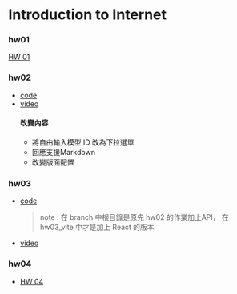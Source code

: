 # Introduction to Internet

### hw01
[HW 01](https://leo5358.github.io/introduction_to_internet/)
### hw02
- [code](https://github.com/leo5358/introduction_to_internet/blob/main/web/app/(tabs)/index.tsx)
- [video](https://youtu.be/zwkQ79rglgM?si=ke0auO4pr-Zk65cV) 
    #### 改變內容
    - 將自由輸入模型 ID 改為下拉選單
    - 回應支援Markdown
    - 改變版面配置
 
### hw03
- [code](https://github.com/leo5358/introduction_to_internet/tree/hw03)
  > note : 在 branch 中根目錄是原先 hw02 的作業加上API， 在 hw03_vite 中才是加上 React 的版本
- [video](https://youtu.be/50icShxEZSw?si=Lumbrby5KZKJwtFQ)


### hw04
- [HW 04](https://introduction-to-internet.onrender.com/)
